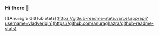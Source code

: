 ### Hi there 👋

[![Anurag's GitHub stats](https://github-readme-stats.vercel.app/api?username=vladverigin](https://github.com/anuraghazra/github-readme-stats)

<!--
**vladverigin/vladverigin** is a ✨ _special_ ✨ repository because its `README.md` (this file) appears on your GitHub profile.

Here are some ideas to get you started:

- 🔭 I’m currently working on ...
- 🌱 I’m currently learning ...
- 👯 I’m looking to collaborate on ...
- 🤔 I’m looking for help with ...
- 💬 Ask me about ...
- 📫 How to reach me: ...
- 😄 Pronouns: ...
- ⚡ Fun fact: ...
-->
